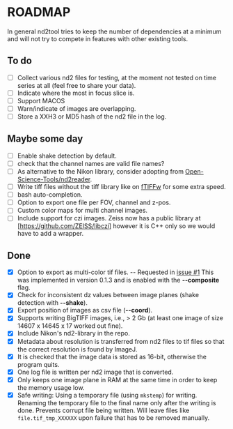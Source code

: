 # ROADMAP

In general nd2tool tries to keep the number of dependencies at a
minimum and will not try to compete in features with other existing
tools.

## To do

- [ ] Collect various nd2 files for testing, at the moment not tested
on time series at all (feel free to share your data).
- [ ] Indicate where the most in focus slice is.
- [ ] Support MACOS
- [ ] Warn/indicate of images are overlapping.
- [ ] Store a XXH3 or MD5 hash of the nd2 file in the log.

## Maybe some day
- [ ] Enable shake detection by default.
- [ ] check that the channel names are valid file names?
- [ ] As alternative to the Nikon library, consider adopting from
[Open-Science-Tools/nd2reader](https://github.com/Open-Science-Tools/nd2reader).
- [ ] Write tiff files without the tiff library like on
[fTIFFw](https://github.com/elgw/fTIFFw) for some extra speed.
- [ ] bash auto-completion.
- [ ] Option to export one file per FOV, channel and z-pos.
- [ ] Custom color maps for multi channel images.
- [ ] Include support for czi images. Zeiss now has a public library
      at [https://github.com/ZEISS/libczi] however it is C++ only so
      we would have to add a wrapper.

## Done
- [x] Option to export as multi-color tif files. -- Requested in [issue
#1](https://github.com/elgw/nd2tool/issues/1) This was implemented in
version 0.1.3 and is enabled with the **--composite** flag.
- [x] Check for inconsistent dz values between image planes (shake
      detection with **--shake**).
- [x] Export position of images as csv file (**--coord**).
- [x] Supports writing BigTIFF images, i.e., > 2 Gb (at least one
image of size 14607 x 14645 x 17 worked out fine).
- [x] Include Nikon's nd2-library in the repo.
- [x] Metadata about resolution is transferred from nd2 files to tif
files so that the correct resolution is found by ImageJ.
- [x] It is checked that the image data is stored as 16-bit,
otherwise the program quits.
- [x] One log file is written per nd2 image that is converted.
- [x] Only keeps one image plane in RAM at the same time in order to
keep the memory usage low.
- [x] Safe writing: Using a temporary file (using `mkstemp`) for
writing. Renaming the temporary file to the final name only
after the writing is done. Prevents corrupt file being
written. Will leave files like `file.tif_tmp_XXXXXX` upon
failure that has to be removed manually.
